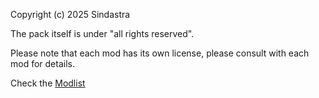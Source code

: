 Copyright (c) 2025 Sindastra

The pack itself is under "all rights reserved".

Please note that each mod has its own license, please consult with each mod for details.

Check the [Modlist](Modlist.md)

